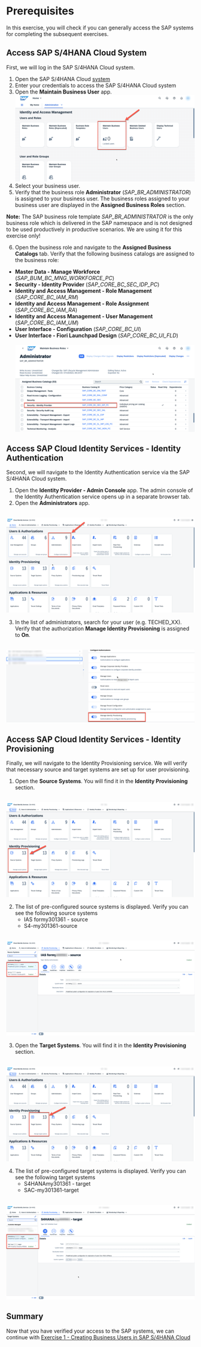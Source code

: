 # Prerequisites

In this exercise, you will check if you can generally access the SAP systems for completing the subsequent exercises.

## Access SAP S/4HANA Cloud System

First, we will log in the SAP S/4HANA Cloud system.

1. Open the SAP S/4HANA Cloud [system](https://my301361.s4hana.ondemand.com/ui#Shell-home)
2. Enter your credentials to access the SAP S/4HANA Cloud system
3. Open the __Maintain Business User__ app.
<br>![](https://github.com/SAP-samples/teched2023-DT167/blob/0758ae69f7d54ebf181bcdeaf6c8a6c7ee731e67/exercises/ex0/images/Maintain_Business_User_app.png)
4. Select your business user.
5. Verify that the business role __Administrator__ (_SAP_BR_ADMINISTRATOR_) is assigned to your business user. The business roles assigned to your business user are displayed in the __Assigned Business Roles__ section.

__Note:__ The SAP business role template _SAP_BR_ADMINISTRATOR_ is the only business role which is delivered in the SAP namespace and is not designed to be used productively in productive scenarios. We are using it for this exercise only!

6. Open the business role and navigate to the __Assigned Business Catalogs__ tab. Verify that the following business catalogs are assigned to the business role:
  * __Master Data - Manage Workforce__ (_SAP_BUM_BC_MNG_WORKFORCE_PC_)
  * __Security - Identity Provider__ (_SAP_CORE_BC_SEC_IDP_PC_)
  * __Identity and Access Management - Role Management__ (_SAP_CORE_BC_IAM_RM_)
  * __Identity and Access Management - Role Assignment__ (_SAP_CORE_BC_IAM_RA_)
  * __Identity and Access Management - User Management__ (_SAP_CORE_BC_IAM_UM_)
  * __User Interface - Configuration__ (_SAP_CORE_BC_UI_)
  * __User Interface - Fiori Launchpad Design__ (_SAP_CORE_BC_UI_FLD_)  
<br>![](https://github.com/SAP-samples/teched2023-DT167/blob/28f4880eec6416ca420457c4936a7071a38cb57d/exercises/ex0/images/BC_IDP.png)

## Access SAP Cloud Identity Services - Identity Authentication

Second, we will navigate to the Identity Authentication service via the SAP S/4HANA Cloud system.

1. Open the __Identity Provider - Admin Console__ app. The admin console of the Identity Authentication service opens up in a separate browser tab.
2. Open the __Administrators__ app.

<br>![](https://github.com/SAP-samples/teched2023-DT167/blob/6e5509fe1f84a670cc2eedf9204b32252403a510/exercises/ex0/images/Verify_IAS_admin.png)

3. In the list of administrators, search for your user (e.g. TECHED_XX). Verify that the authorization __Manage Identity Provisioning__ is assigned to __On__.

<br>![](https://github.com/SAP-samples/teched2023-DT167/blob/8cd448bdded891bbd4337b6ee00dd751d1e07fbc/exercises/ex0/images/Verify_IPS_auth.png)

## Access SAP Cloud Identity Services - Identity Provisioning

Finally, we will navigate to the Identity Provisioning service. We will verify that necessary source and target systems are set up for user provisioning.

1. Open the __Source Systems__. You will find it in the __Identity Provisioning__ section.

<br>![](https://github.com/SAP-samples/teched2023-DT167/blob/2ed507b05be0ec535ecf4dd7fc0bb2f17f9a5552/exercises/ex0/images/IPS_source_system.png)

2. The list of pre-configured source systems is displayed. Verify you can see the following source systems
   * IAS formy301361 - source
   * S4-my301361-source

<br>![](https://github.com/SAP-samples/teched2023-DT167/blob/0a1fa1e8da9754b569415702949a19a82df0af65/exercises/ex0/images/Verify_ips_source_systems.png)

3. Open the __Target Systems__. You will find it in the __Identity Provisioning__ section.

<br>![](https://github.com/SAP-samples/teched2023-DT167/blob/6930836a81ac06e4d1c3bf5d9edf405e4002b910/exercises/ex0/images/IPS_target_system.png)

4. The list of pre-configured target systems is displayed. Verify you can see the following target systems
   * S4HANAmy301361 - target
   * SAC-my301361-target

<br>![](https://github.com/SAP-samples/teched2023-DT167/blob/23da9f3ac061441a11fc60078e6ec0800b020737/exercises/ex0/images/Verify_ips_target_systems.png)

## Summary

Now that you have verified your access to the SAP systems, we can continue with [Exercise 1 - Creating Business Users in SAP S/4HANA Cloud](../ex1/README.md)

